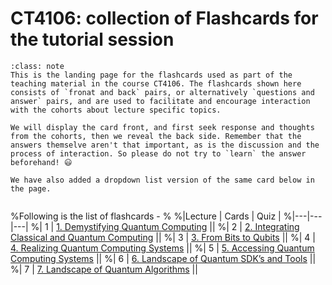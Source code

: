 # CT4106: collection of Flashcards for the tutorial session

```{admonition} About flashcards
:class: note
This is the landing page for the flashcards used as part of the teaching material in the course CT4106. The flashcards shown here consists of `fronat and back` pairs, or alternatively `questions and answer` pairs, and are used to facilitate and encourage interaction with the cohorts about lecture specific topics.

We will display the card front, and first seek response and thoughts from the cohorts, then we reveal the back side. Remember that the answers themselve aren't that important, as is the discussion and the process of interaction. So please do not try to `learn` the answer beforehand! 😃

We have also added a dropdown list version of the same card below in the page.
```

```{tableofcontents}
```






%Following is the list of flashcards -
%
%|Lecture | Cards | Quiz |
%|---|---|---|
%| 1 | [1. Demystifying Quantum Computing](./material/cards-1.ipynb) ||
%| 2 | [2. Integrating Classical and Quantum Computing](./material/cards-2.ipynb) ||
%| 3 | [3. From Bits to Qubits](./material/cards-3.ipynb) ||
%| 4 | [4. Realizing Quantum Computing Systems](./material/cards-4.ipynb) ||
%| 5 | [5. Accessing Quantum Computing Systems](./material/cards-5.ipynb) ||
%| 6 | [6. Landscape of Quantum SDK’s and Tools](./material/cards-6.ipynb) ||
%| 7 | [7. Landscape of Quantum Algorithms](./material/cards-7.ipynb) ||
